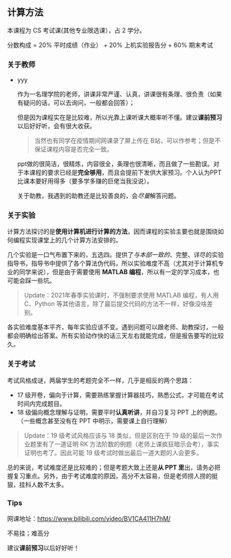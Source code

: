 ## 计算方法

本课程为 CS 考试课(其他专业限选课），占 2 学分。

分数构成 = 20% 平时成绩（作业） + 20% 上机实验报告分 + 60% 期末考试

### 关于教师

- yyy

  作为一名理学院的老师，讲课非常严谨、认真，讲课很有条理、很负责（如果有疑问的话，可以去询问，一般都会回答）；

  但是因为课程实在是比较难，所以光靠上课听课大概率听不懂。建议**课前预习**以后好好听，会有很大收获。

  > 当然也有同学在疫情期间网课录了屏上传在 B站，可以作参考；但是不保证课程内容是否完全一致。

  ppt做的很简洁，很精炼，内容很全，条理也很清晰，而且做了一些勘误。对于本课程的要求已经是**完全够用**，而且会提前下发供大家预习。个人认为PPT比课本要好用得多（要多学多赚的巨佬当我没说）。
  
  关于助教，我遇到的助教还是比较善良的，会*尽量*解答问题。

### 关于实验

计算方法探讨的是**使用计算机进行计算的方法**，因而课程的实验主要也就是围绕如何编程实现课堂上的几个计算方法安排的。

几个实验是一口气布置下来的，五选四。提供了*与本部一致的*、完整、详尽的实验指导书，指导书中提供了各个算法伪代码，所以实验难度不高（尤其对于计算机专业的同学来说），但是由于需要使用 **MATLAB 编程**，所以有一定的学习成本，也可能会踩一些坑。

> Update：2021年春季实验课时，不强制要求使用 MATLAB 编程，有人用 C、Python 等其他语言，除了最后提交代码的方法不一样，好像没啥差别。

各实验难度基本平齐，每年实验应该不变。遇到问题可以跟老师、助教探讨，一般都会明确给出答案。所有实验动作快的话三天左右就能完成，但是报告要写的比较久。

### 关于考试

考试风格成谜，两届学生的考题完全不一样，几乎是相反的两个思路：

- 17 级开卷，偏向于计算，需要熟练掌握计算器技巧，熟悉公式，才可能在考试时间内完成题目。
- 18 级偏向概念理解与证明，需要平时**认真听讲**，并自习复习 PPT 上的例题。（一些概念甚至没有在 PPT 中明示，需要课上自行理解）

> Update：19 级考试风格应该与 18 类似，但是区别在于 19 级的最后一次作业题里有了一道证明 RK 方法阶数的例题（老师上课疯狂暗示会考），事实证明也考了。因此可能 19 级考试时做出最后一道大题的人会更多。

总的来说，考试难度还是比较难的；但是考题大致上还是**从 PPT 里**出，请务必把握复习重点。另外，由于考试难度的原因，高分不太容易，但是老师捞人捞的挺狠，挂科人数不太多。

### Tips

网课地址：https://www.bilibili.com/video/BV1CA411H7hM/

不易挂；难高分

建议**课前预习**以后好好听！
